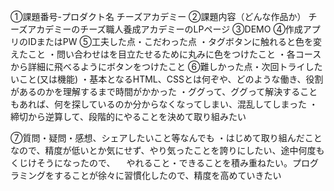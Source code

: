 ①課題番号-プロダクト名
チーズアカデミー
②課題内容（どんな作品か）
チーズアカデミーのチーズ職人養成アカデミーのLPページ
③DEMO
④作成アプリのIDまたはPW
⑤工夫した点・こだわった点
・タグボタンに触れると色を変えたこと
・問い合わせはを目立たせるために丸みに色をつけたこと
・各コースから詳細に飛べるようにボタンをつけたこと
⑥難しかった点・次回トライしたいこと(又は機能)
・基本となるHTML、CSSとは何ぞや、どのような働き、役割があるのかを理解するまで時間がかかった
・ググって、ググって解決することもあれば、何を探しているのか分からなくなってしまい、混乱してしまった
・締切から逆算して、段階的にやることを決めて取り組みたい

⑦質問・疑問・感想、シェアしたいこと等なんでも
・はじめて取り組んだことなので、精度が低いとか気にせず、やり気ったことを誇りにしたい、途中何度もくじけそうになったので、
　やれること・できることを積み重ねたい。プログラミングをすることが徐々に習慣化したので、精度を高めていきたい

